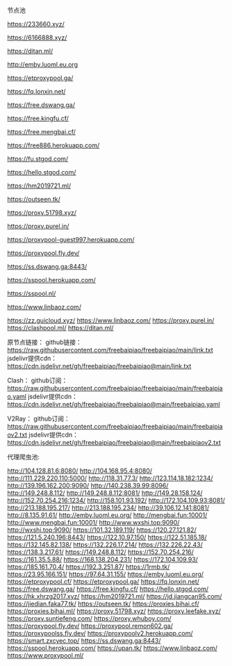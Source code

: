 节点池

https://233660.xyz/

https://6166888.xyz/

https://ditan.ml/

http://emby.luoml.eu.org

https://etproxypool.ga/

https://fq.lonxin.net/

https://free.dswang.ga/

https://free.kingfu.cf/

https://free.mengbai.cf/

https://free886.herokuapp.com/

https://fu.stgod.com/

https://hello.stgod.com/

https://hm2019721.ml/

https://outseen.tk/

https://proxy.51798.xyz/

https://proxy.purel.in/

https://proxypool-guest997.herokuapp.com/

https://proxypool.fly.dev/

https://ss.dswang.ga:8443/

https://sspool.herokuapp.com/

https://sspool.nl/

https://www.linbaoz.com/

https://zz.guicloud.xyz/
https://www.linbaoz.com/
https://proxy.purel.in/
 https://clashpool.ml/
https://ditan.ml/


原节点链接：
github链接：https://raw.githubusercontent.com/freebaipiao/freebaipiao/main/link.txt
jsdelivr提供cdn：https://cdn.jsdelivr.net/gh/freebaipiao/freebaipiao@main/link.txt

Clash：
github订阅： https://raw.githubusercontent.com/freebaipiao/freebaipiao/main/freebaipiao.yaml
jsdelivr提供cdn：https://cdn.jsdelivr.net/gh/freebaipiao/freebaipiao@main/freebaipiao.yaml

V2Ray：
github订阅：https://raw.githubusercontent.com/freebaipiao/freebaipiao/main/freebaipiaov2.txt
jsdelivr提供cdn：https://cdn.jsdelivr.net/gh/freebaipiao/freebaipiao@main/freebaipiaov2.txt


代理爬虫池:

http://104.128.81.6:8080/
http://104.168.95.4:8080/
http://111.229.220.110:5000/
http://118.31.77.3/
http://123.114.18.182:1234/
http://139.196.162.200:9090/
http://140.238.39.99:8096/
http://149.248.8.112/
http://149.248.8.112:8081/
http://149.28.158.124/
http://152.70.254.216:1234/
http://158.101.93.192/
http://172.104.109.93:8081/
http://213.188.195.217/
http://213.188.195.234/
http://39.106.12.141:8081/
http://8.135.91.61/
http://emby.luoml.eu.org/
http://mengbai.fun:10001/
http://www.mengbai.fun:10001/
http://www.wxshi.top:9090/
http://wxshi.top:9090/
https://101.32.189.119/
https://120.27.121.82/
https://121.5.240.196:8443/
https://122.10.97.150/
https://122.51.185.18/
https://132.145.82.138/
https://132.226.17.214/
https://132.226.22.43/
https://138.3.217.61/
https://149.248.8.112/
https://152.70.254.216/
https://161.35.5.88/
https://168.138.204.231/
https://172.104.109.93/
https://185.161.70.4/
https://192.3.251.87/
https://1rmb.tk/
https://23.95.166.151/
https://97.64.31.155/
https://emby.luoml.eu.org/
https://etproxypool.cf/
https://etproxypool.ga/
https://fq.lonxin.net/
https://free.dswang.ga/
https://free.kingfu.cf/
https://hello.stgod.com/
https://hk.xhrzg2017.xyz/
https://hm2019721.ml/
https://jd.jiangcan95.com/
https://jiedian.faka77.tk/
https://outseen.tk/
https://proxies.bihai.cf/
https://proxies.bihai.ml/
https://proxy.51798.xyz/
https://proxy.leefake.xyz/
https://proxy.suntiefeng.com/
https://proxy.whuboy.com/
https://proxypool.fly.dev/
https://proxypool.remon602.ga/
https://proxypoolss.fly.dev/
https://proxypoolv2.herokuapp.com/
https://smart.zxcyec.top/
https://ss.dswang.ga:8443/
https://sspool.herokuapp.com/
https://upan.tk/
https://www.linbaoz.com/
https://www.proxypool.ml/

